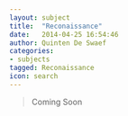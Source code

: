```yaml
---
layout: subject
title:  "Reconaissance"
date:   2014-04-25 16:54:46
author: Quinten De Swaef
categories:
- subjects
tagged: Reconaissance
icon: search
---
```


> Coming Soon
